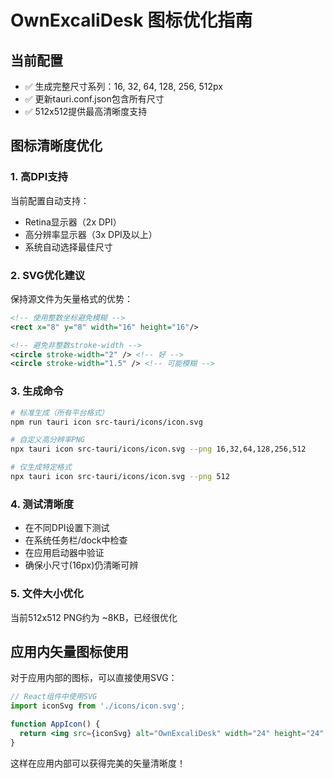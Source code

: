 # OwnExcaliDesk 图标优化指南

## 当前配置
- ✅ 生成完整尺寸系列：16, 32, 64, 128, 256, 512px
- ✅ 更新tauri.conf.json包含所有尺寸
- ✅ 512x512提供最高清晰度支持

## 图标清晰度优化

### 1. 高DPI支持
当前配置自动支持：
- Retina显示器（2x DPI）
- 高分辨率显示器（3x DPI及以上）
- 系统自动选择最佳尺寸

### 2. SVG优化建议
保持源文件为矢量格式的优势：
```svg
<!-- 使用整数坐标避免模糊 -->
<rect x="8" y="8" width="16" height="16"/>

<!-- 避免非整数stroke-width -->
<circle stroke-width="2" /> <!-- 好 -->
<circle stroke-width="1.5" /> <!-- 可能模糊 -->
```

### 3. 生成命令
```bash
# 标准生成（所有平台格式）
npm run tauri icon src-tauri/icons/icon.svg

# 自定义高分辨率PNG
npx tauri icon src-tauri/icons/icon.svg --png 16,32,64,128,256,512

# 仅生成特定格式
npx tauri icon src-tauri/icons/icon.svg --png 512
```

### 4. 测试清晰度
- 在不同DPI设置下测试
- 在系统任务栏/dock中检查
- 在应用启动器中验证
- 确保小尺寸(16px)仍清晰可辨

### 5. 文件大小优化
当前512x512 PNG约为 ~8KB，已经很优化

## 应用内矢量图标使用

对于应用内部的图标，可以直接使用SVG：

```jsx
// React组件中使用SVG
import iconSvg from './icons/icon.svg';

function AppIcon() {
  return <img src={iconSvg} alt="OwnExcaliDesk" width="24" height="24" />;
}
```

这样在应用内部可以获得完美的矢量清晰度！